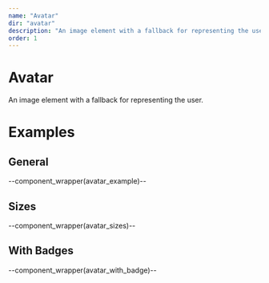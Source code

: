 ```yaml
---
name: "Avatar"
dir: "avatar"
description: "An image element with a fallback for representing the user."
order: 1
---
```


# Avatar

An image element with a fallback for representing the user.

# Examples

## General

--component_wrapper(avatar_example)--

## Sizes

--component_wrapper(avatar_sizes)--

## With Badges

--component_wrapper(avatar_with_badge)--

